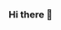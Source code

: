 ### Hi there 👋

<!--
**Maheenid/Maheenid** is a ✨ _special_ ✨ repository because its `README.md` (this file) appears on your GitHub profile.


### I'm a Flutter developer who creates elegant and easy-to-use mobile apps. Proficient in leveraging Dart and Flutter to build responsive user interfaces.

